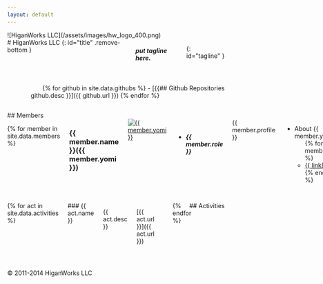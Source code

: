 ```yaml
---
layout: default
---
```


<div class="four columns">
![HiganWorks LLC](/assets/images/hw_logo_400.png)
</div>

<div class="eight columns offset-by-four">
# HiganWorks LLC
{: id="title" .remove-bottom }

##### put tagline here.
{: id="tagline" }
</div>

<div class="sixteen columns">
<hr />
</div>

<div class="one-third columns" style="float: right">
## Github Repositories
</div>

<div id="gitrepos" class="two-thirds columns" style="text-align: right">
{% for github in site.data.githubs %}
- [{{ github.desc }}]({{ github.url }})
{% endfor %}
</div>

<div class="sixteen columns">
<hr />
</div>


<div class="one-third columns">
## Members
</div>

<div class="two-thirds columns memberbox">

{% for member in site.data.members %}

<h3>{{ member.name }}({{ member.yomi }})</h3>
<a href="https://github.com/{{ member.github }}" target="_blank">
  <img src="{{ member.image_url }}" alt="{{ member.yomi }}">
</a>

<ul>
  <li><h5>{{ member.role }}</h5>
  </li>
</ul>
{{ member.profile }}

<ul>
  <li>About {{ member.yomi }}
    <ul>
    {% for link in member.links %}
      <li><a href="{{ link[1] }}" target="_blank">{{ link[0] }}</a></li>
    {% endfor %}
    </ul>
  </li>
</ul>
<hr />
{% endfor %}

</div>

<div class="sixteen columns">
<hr />
</div>

<div class="one-third columns" style="float: right">
## Activities
</div>

<div id="acts" class="two-thirds columns">
{% for act in site.data.activities %}
<div class="ten columns">
### {{ act.name }}
<p class="actsdesc">{{ act.desc }}</p>

[{{ act.url }}]({{ act.url }})
<hr />
</div>
{% endfor %}
</div>


<div class="sixteen columns">
<hr />
</div>

<div id="footer" class="sixteen columns">
<p>© 2011-2014 HiganWorks LLC</p>
</div>

